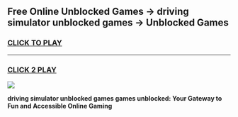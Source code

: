 
## Free Online Unblocked Games → driving simulator unblocked games → Unblocked Games
<h3>
<a href="https://premium.freeplayer.one?title=driving_simulator_unblocked_games&ref=21F">CLICK TO PLAY</a></h3>
<hr>

<h3>
<a href="https://premium.freeplayer.one?title=driving_simulator_unblocked_games&ref=21F">CLICK 2 PLAY</a>
  
</h3>

<a href="https://premium.freeplayer.one?title=driving_simulator_unblocked_games&ref=21F/"><img src="https://clearcache.store/games.png"></a>


**driving simulator unblocked games games unblocked: Your Gateway to Fun and Accessible Online Gaming**
